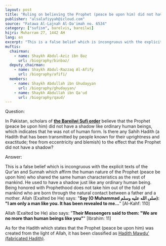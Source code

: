 ```yaml
---
layout: post
title: "Ruling on believing the Prophet (peace be upon him) did not have a shadow like ordinary human beings"
publisher: "alsalafiyyah@icloud.com"
source: "Fatawa Al-Lajnah Al-Da'imah no. 6534"
category: ["sufism", barelvis, bareilwi]
hijri: Muharram 27, 1442 AH
lang: en
excerpt: "This is a false belief which is incongruous with the explicit texts of the Qur'an and Sunnah"
muftis:
  chairman: 
    - name: Shaykh Abdul-Aziz ibn Baz
      url: /biography/binbaz/
  deputy_chairman:
    - name: Shaykh Abdul-Razzaq Al-Afify
      url: /biography/afifi/
  members: 
    - name: Shaykh Abdullah ibn Ghudayyan
      url: /biography/ghudayyan/
    - name: Shaykh Abdullah ibn Qa'ud
      url: /biography/qaud/
---
```


Question:

In Pakistan, scholars of [**the Bareilwi Sufi order**](/barelwiyyah/) believe that the Prophet (peace be upon him) did not have a shadow like ordinary human beings, which indicates that he was not of human form. Is there any Sahih Hadith (a Hadith that has been transmitted by people known for their uprightness and exactitude; free from eccentricity and blemish) to the effect that the Prophet did not have a shadow? 

Answer:

This is a false belief which is incongruous with the explicit texts of the Qur'an and Sunnah which affirm the human nature of the Prophet (peace be upon him) who shared the same human characteristics as the rest of mankind. He used to have a shadow just like any ordinary human being. Being honored with Prophethood does not take him out of the fold of mankind who are born through the natural contact between a father and a mother. Allah (Exalted be He) says: "**Say (O Muhammad صلى الله عليه وسلم): "I am only a man like you. It has been revealed to me...**" [Al-Kahf: 110] 

Allah (Exalted be He) also says: "**Their Messengers said to them: "We are no more than human beings like you"**" [Ibrahim: 11]

As for the Hadith which states that the Prophet (peace be upon him) was created from the light of Allah, it has been classified as [Hadith Mawdu' (fabricated Hadith)](/mawdu-daif/).
